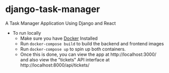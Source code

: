 # django-task-manager
A Task Manager Application Using Django and React

* To run locally
  * Make sure you have [Docker](https://www.docker.com/) Installed
  * Run `docker-compose build` to build the backend and frontend images
  * Run `docker-compose up` to spin up both containers.
  * Once this is done, you can view the app at http://localhost:3000/ and also view the "tickets" API interface at http://localhost:8000/api/tickets/